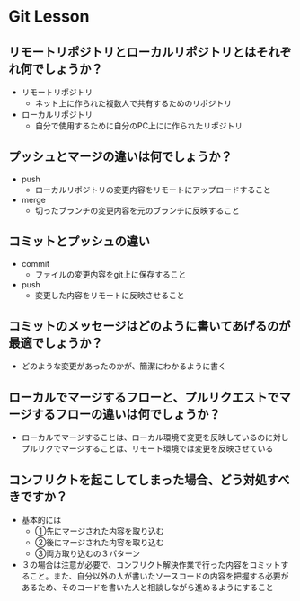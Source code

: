 # Git Lesson

## リモートリポジトリとローカルリポジトリとはそれぞれ何でしょうか？
* リモートリポジトリ
  * ネット上に作られた複数人で共有するためのリポジトリ
* ローカルリポジトリ
  * 自分で使用するために自分のPC上にに作られたリポジトリ


## プッシュとマージの違いは何でしょうか？
* push
  * ローカルリポジトリの変更内容をリモートにアップロードすること
* merge
  * 切ったブランチの変更内容を元のブランチに反映すること


## コミットとプッシュの違い
* commit
  * ファイルの変更内容をgit上に保存すること
* push
  * 変更した内容をリモートに反映させること


## コミットのメッセージはどのように書いてあげるのが最適でしょうか？
* どのような変更があったのかが、簡潔にわかるように書く


## ローカルでマージするフローと、プルリクエストでマージするフローの違いは何でしょうか？
* ローカルでマージすることは、ローカル環境で変更を反映しているのに対し
プルリクでマージすることは、リモート環境では変更を反映させている


## コンフリクトを起こしてしまった場合、どう対処すべきですか？
* 基本的には
  * ①先にマージされた内容を取り込む
  * ②後にマージされた内容を取り込む
  * ③両方取り込むの３パターン
* ３の場合は注意が必要で、コンフリクト解決作業で行った内容をコミットすること。また、自分以外の人が書いたソースコードの内容を把握する必要があるため、そのコードを書いた人と相談しながら進めるようにすること

